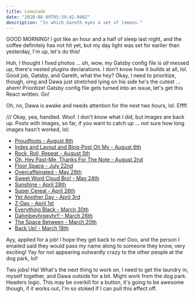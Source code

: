```yaml
---
title: Lemonade
date: "2020-08-09T05:39:42.946Z"
description: "In which Gareth eyes a set of lemons."
---
```


GOOD MORNING! I got like an hour and a half of sleep last night, and the coffee definitely has not hit yet, but my day light was set for earlier than yesterday, I'm up, let's do this!

Huh, I thought I fixed photos ... oh, wow, my Gatsby config file is _all_ messed up, there's nested plugins declarations. I don't know how it builds at all, lol. Good job, Gatsby, and Gareth, what the hey? Okay, I need to prioritize, though, omg and Dawa just stretched lying on his side he's the cutest ... ahem! Prioritize! Gatsby config file gets turned into an issue, let's get this React written. Go!

Oh, no, Dawa is awake and needs attention for the next two hours, lol. Effff.

/// Okay, yea, handled. Woof. I don't know what I did, but images are back up. Posts with images, so far, if you want to catch up ... not sure how long images hasn't worked, lol:

- [Proudfoots - August 8th](http://garethfield.com/proudfoots/)
- [Index and Layout and Blog-Post Oh My - August 6th](http://garethfield.com/index-and-layout-and-blog-post-oh-my/)
- [Rock, Roll, Repeat - August 5th](http://garethfield.com/rock,-roll,-repeat/)
- [Oh, Hey Past-Me, Thanks For The Note - August 2nd](http://garethfield.com/oh,-hey-past-me,-thanks-for-the-note/)
- [Floor Space - July 22nd](http://garethfield.com/floor-space/)
- [Overcaffeinated - May 29th](http://garethfield.com/overcaffeinated/)
- [Sweet Word Cloud Bro! - May 24th](http://garethfield.com/sweet-word-cloud-bro/)
- [Sunshine - April 28th](http://garethfield.com/sunshine/)
- [Super Cereal - April 26th](http://garethfield.com/super-cereal/)
- [Yet Another Day - April 3rd](http://garethfield.com/yet-another-day/)
- [Z-Day - April 1st](http://garethfield.com/z-day/)
- [Everything Black - March 30th](http://garethfield.com/everything-black/)
- [Dahmbeyhrgeyhr!! - March 26th](http://garethfield.com/dahmbeyhrgeyhr/)
- [The Space Between - March 20th](http://garethfield.com/the-space-between/)
- [Back Up! - March 18th](http://garethfield.com/back-up/)

Ayy, applied for a job! I hope they get back to me! Ooo, and the person I emailed said they would pass my name along to someone they know, very exciting! Yay for not appearing outwardly crazy to the other people at the dog park, lol!

Two jobs! Ha! What's the next thing to work on, I need to get the laundry in, myself together, and Dawa outside for a bit. Might work from the dog park. Headers logic. This may be overkill for a button, it's going to be awesome though, if it works out, I'm so stoked if I can pull this effect off.
